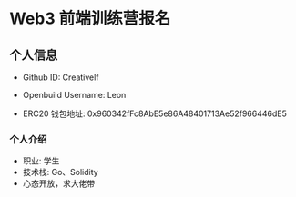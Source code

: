 # Web3 前端训练营报名

## 个人信息

* Github ID: Creativelf

* Openbuild Username: Leon

* ERC20 钱包地址: 0x960342fFc8AbE5e86A48401713Ae52f966446dE5

### 个人介绍

- 职业: 学生 
- 技术栈: Go、Solidity
- 心态开放，求大佬带



